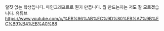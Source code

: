할짓 없는 학생입니다.
마인크래프트로 뭔가 만듭니다.
뭘 만드는지는 저도 잘 모르겠습니다.
유튜브
https://www.youtube.com/c/%EB%96%AB%EC%9D%80%EB%A7%9B%EC%B9%B4%EB%A0%88
